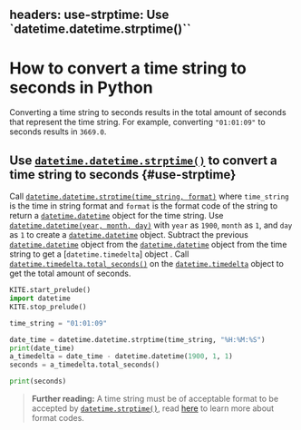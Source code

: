 headers:
  use-strptime: Use `datetime.datetime.strptime()``
---
# How to convert a time string to seconds in Python
Converting a time string to seconds results in the total amount of seconds that represent the time string. For example, converting `"01:01:09"` to seconds results in `3669.0`.

## Use [`datetime.datetime.strptime()`](kite-sym:datetime.datetime.strptime) to convert a time string to seconds {#use-strptime}
Call [`datetime.datetime.strptime(time_string, format)`](kite-sym:datetime.datetime.strptime) where `time_string` is the time in string format and `format` is the format code of the string to return a [`datetime.datetime`](kite-sym:datetime.datetime) object for the time string. Use [`datetime.datetime(year, month, day)`](kite-sym:datetime.datetime) with `year` as `1900`, `month` as `1`, and `day` as `1` to create a [`datetime.datetime`](kite-sym:datetime.datetime) object. Subtract the previous [`datetime.datetime`](kite-sym:datetime.datetime) object from the [`datetime.datetime`](kite-sym:datetime.datetime) object from the time string to get a [`datetime.timedelta`] object . Call [`datetime.timedelta.total_seconds()`](kite-sym:datetime.timedelta.total_seconds) on the [`datetime.timedelta`](kite-sym:datetime.timedelta) object to get the total amount of seconds.

```python
KITE.start_prelude()
import datetime
KITE.stop_prelude()

time_string = "01:01:09"

date_time = datetime.datetime.strptime(time_string, "%H:%M:%S")
print(date_time)
a_timedelta = date_time - datetime.datetime(1900, 1, 1)
seconds = a_timedelta.total_seconds()

print(seconds)
```

> **Further reading:**
> A time string must be of acceptable format to be accepted by [`datetime.strptime()`](kite-sym:datetime.datetime.strptime), read [here](https://www.programiz.com/python-programming/datetime/strptime) to  learn more about format codes.
